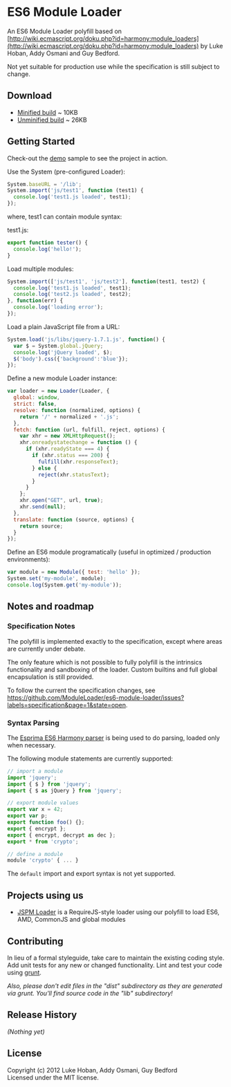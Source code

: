 # ES6 Module Loader

An ES6 Module Loader polyfill based on [http://wiki.ecmascript.org/doku.php?id=harmony:module_loaders](http://wiki.ecmascript.org/doku.php?id=harmony:module_loaders) by Luke Hoban, Addy Osmani and Guy Bedford.

Not yet suitable for production use while the specification is still subject to change.

## Download

* [Minified build](https://raw.github.com/ModuleLoader/es6-module-loader/master/dist/es6-module-loader.min.js)  ~ 10KB
* [Unminified build](https://raw.github.com/ModuleLoader/es6-module-loader/master/dist/es6-module-loader.js) ~ 26KB

## Getting Started

Check-out the [demo](http://moduleloader.github.io/es6-module-loader/demo/index.html) sample to see the project in action.

Use the System (pre-configured Loader):

```javascript
System.baseURL = '/lib';
System.import('js/test1', function (test1) {
  console.log('test1.js loaded', test1);
});
```

where, test1 can contain module syntax:

test1.js:

```javascript
export function tester() {
  console.log('hello!');
}
```

Load multiple modules:

```javascript
System.import(['js/test1', 'js/test2'], function(test1, test2) {
  console.log('test1.js loaded', test1);
  console.log('test2.js loaded', test2);
}, function(err) {
  console.log('loading error');
});
```

Load a plain JavaScript file from a URL:

```javascript
System.load('js/libs/jquery-1.7.1.js', function() {
  var $ = System.global.jQuery;
  console.log('jQuery loaded', $);
  $('body').css({'background':'blue'});
});
```

Define a new module Loader instance:

```javascript
var loader = new Loader(Loader, {
  global: window,
  strict: false,
  resolve: function (normalized, options) {
    return '/' + normalized + '.js';
  },
  fetch: function (url, fulfill, reject, options) {
    var xhr = new XMLHttpRequest();
    xhr.onreadystatechange = function () {
      if (xhr.readyState === 4) {
        if (xhr.status === 200) {
          fulfill(xhr.responseText);
        } else {
          reject(xhr.statusText);
        }
      }
    };
    xhr.open("GET", url, true);
    xhr.send(null);
  },
  translate: function (source, options) {
    return source;
  }
});
```

Define an ES6 module programatically (useful in optimized / production environments):

```javascript
var module = new Module({ test: 'hello' });
System.set('my-module', module);
console.log(System.get('my-module'));
```


## Notes and roadmap

### Specification Notes

The polyfill is implemented exactly to the specification, except where areas are currently under debate. 

The only feature which is not possible to fully polyfill is the intrinsics functionality and sandboxing of the loader. Custom builtins and full global encapsulation is still provided.

To follow the current the specification changes, see https://github.com/ModuleLoader/es6-module-loader/issues?labels=specification&page=1&state=open.

### Syntax Parsing

The [Esprima ES6 Harmony parser](https://github.com/ariya/esprima/tree/harmony) is being used to do parsing, loaded only when necessary.

The following module statements are currently supported:

```javascript
// import a module
import 'jquery';
import { $ } from 'jquery';
import { $ as jQuery } from 'jquery';

// export module values
export var x = 42;
export var p;
export function foo() {};
export { encrypt };
export { encrypt, decrypt as dec };
export * from 'crypto';

// define a module
module 'crypto' { ... }
```

The `default` import and export syntax is not yet supported.

## Projects using us

* [JSPM Loader](https://github.com/jspm/jspm-loader/) is a RequireJS-style loader using our polyfill to load ES6, AMD, CommonJS and global modules 

## Contributing
In lieu of a formal styleguide, take care to maintain the existing coding style. Add unit tests for any new or changed functionality. Lint and test your code using [grunt](https://github.com/cowboy/grunt).

_Also, please don't edit files in the "dist" subdirectory as they are generated via grunt. You'll find source code in the "lib" subdirectory!_

## Release History
_(Nothing yet)_

## License
Copyright (c) 2012 Luke Hoban, Addy Osmani, Guy Bedford  
Licensed under the MIT license.
